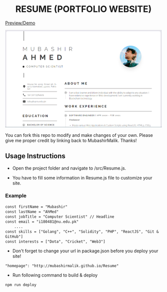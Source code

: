 <h1 align="center">
    RESUME (PORTFOLIO WEBSITE)
</h1>

<a href="https://mubashirmalik.github.io/Resume/" target="_blank">Preview/Demo</a>

<img src="src/images/demo.PNG">

You can fork this repo to modify and make changes of your own. Please give me proper credit by linking back to MubashirMalik. Thanks!

## Usage Instructions
* Open the project folder and navigate to /src/Resume.js.

* You have to fill some information in Resume.js file to customize your site.

### Example
```
const firstName = "Mubashir"
const lastName = "AhMed"
const jobTitle = "Computer Scientist" // Headline 
const email = "i180481@nu.edu.pk"
    ....
const skills = ["Golang", "C++", "Solidity", "PHP", "ReactJS", "Git & GitHub"]
const interests = ["Dota", "Cricket", "Web3"]
```

* Don't forget to change your url in package.json before you deploy your site!
```
"homepage": "http://mubashirmalik.github.io/Resume"
```

* Run following command to build & deploy
```
npm run deploy
```